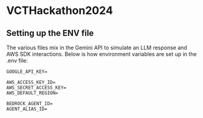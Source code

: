 # VCTHackathon2024

## Setting up the ENV file

The various files mix in the Gemini API to simulate an LLM response and AWS SDK interactions. Below is how environment variables are set up in the .env file:
```
GOOGLE_API_KEY=

AWS_ACCESS_KEY_ID=
AWS_SECRET_ACCESS_KEY=
AWS_DEFAULT_REGION=

BEDROCK_AGENT_ID=
AGENT_ALIAS_ID=
```